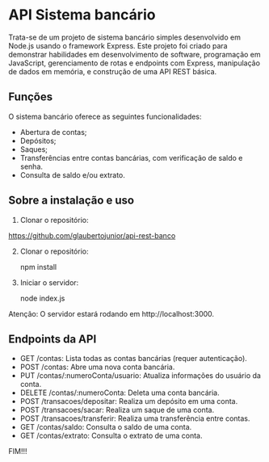 
# API Sistema bancário

Trata-se de um projeto de sistema bancário simples desenvolvido em Node.js usando o framework Express. Este projeto foi criado para demonstrar habilidades em desenvolvimento de software, programação em JavaScript, gerenciamento de rotas e endpoints com Express, manipulação de dados em memória, e construção de uma API REST básica.

## Funções

O sistema bancário oferece as seguintes funcionalidades:
*	Abertura de contas;
*	Depósitos;
*	Saques;
*	Transferências entre contas bancárias, com verificação de saldo e senha.
*	Consulta de saldo e/ou extrato.

## Sobre a instalação e uso

1.	Clonar o repositório:

https://github.com/glaubertojunior/api-rest-banco

2.	Clonar o repositório:

    npm install

3.	Iniciar o servidor:

    node index.js

Atenção: O servidor estará rodando em http://localhost:3000.
## Endpoints da API

*	GET /contas: Lista todas as contas bancárias (requer autenticação).
*	POST /contas: Abre uma nova conta bancária.
*	PUT /contas/:numeroConta/usuario: Atualiza informações do usuário da conta.
*	DELETE /contas/:numeroConta: Deleta uma conta bancária.
*	POST /transacoes/depositar: Realiza um depósito em uma conta.
*	POST /transacoes/sacar: Realiza um saque de uma conta.
*	POST /transacoes/transferir: Realiza uma transferência entre contas.
*	GET /contas/saldo: Consulta o saldo de uma conta.
*	GET /contas/extrato: Consulta o extrato de uma conta.

FIM!!!
